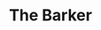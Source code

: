 ---
title: The Barker
year: 1949
opening_date: 1949-05-20
closing_date: 1949-05-27
layout: productions
image:
image_caption:
image_credit:
playbill:
category:
details:
  Theatre: Theatre Jacksonville
  Venue: Little Theatre
cast:
  Chris Miller: Charles Pait
  His Girl: Dinny Irvine
  Hap: E.L. Patton, Jr.
  Doc Rice: Don Heebner
  Young Man: Donald Stauss
  Lou: Grace E. Miles
  Nifty Miller: James W. Reed
  Maw Benson: Jean Heebner
  Carrie: Mary Thornton
  Cleo: Polly Clendenning
  Colonel Gowdy: Roy Meischner
  Sailor West: C. Eugene Sayre
  A Hick: C.A. Gillis, Jr.
  T-Bone: E.J. Walston
  Dancer:
    - Margie Atlas
    - Mary Lee Lindenthaler
    - Sue Miller
  Townspeople: 
    - Barbara Bassett
    - Donald Wright
    - Edward Keisling
    - Eula Mae Snow
    - Lois LeBrun
    - Lucile Logan
    - Margaret Lafferty 
    - Natalie Clarke
crew:
  Director: Paul E. Geisenhof
  Stage Manager: Nina Branch
  Assistant Stage Manager:
    - Eula Mae Snow
    - Lucile Logan
  Set Design: Duke LeBrun
  Lighting controls: Natalie Clarke
  Construction and Staging:
    - A.P. Simpson
    - Donald Wright
    - Edward Keisling
    - Karen O'Shaughnessy
    - Vonnie Patton
  Make-up assistant:
    - Alice Ahern
    - Barbara Bassett
    - Betty Jane Mizelle
    - Elmo Lehman
    - Louise Elkins
    - Mickey Meischner
    - Mrs. Budd Porter
  Costume Assistant:
    - June Stoy
    - Karen O'Shaughnessy
    - Laurel Barton
    - Mrs. Lewis Marks
  Property Assistant: 
    - Margaret Lafferty 
    - Margie Atlas
  Show-front Poster Design: Jay Harder
  Theatre Posters: Martha Lockard
understudies:
orchestra:
  Steel Guitar:
    - Barbara Johnson
    - Mrs. Lucille Hodgson
  String Bass: Beverly Hunt
  Spanish Guitar: Bill Fields
  Accordian: Jack Long
external_links:
---